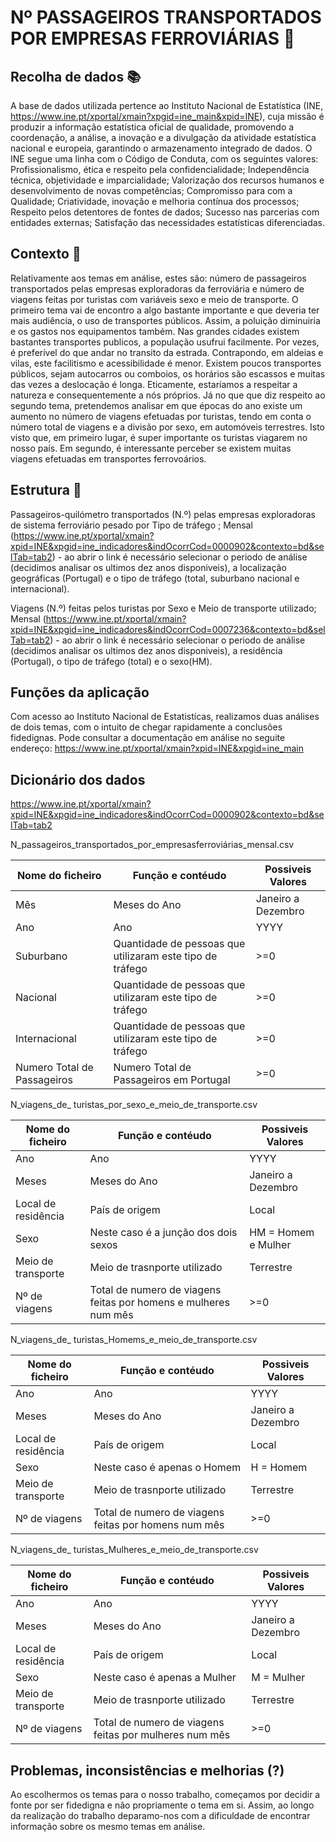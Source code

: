 # Nº PASSAGEIROS TRANSPORTADOS POR EMPRESAS FERROVIÁRIAS :steam_locomotive: 
## Recolha de dados 📚
A base de dados utilizada pertence ao Instituto Nacional de Estatística (INE, https://www.ine.pt/xportal/xmain?xpgid=ine_main&xpid=INE), cuja missão é produzir a informação estatística oficial de qualidade, promovendo a coordenação, a análise, a inovação e a divulgação da atividade estatística nacional e europeia, garantindo o armazenamento integrado de dados. O INE segue uma linha com o Código de Conduta, com os seguintes valores: Profissionalismo, ética e respeito pela confidencialidade; Independência técnica, objetividade e imparcialidade; Valorização dos recursos humanos e desenvolvimento de novas competências; Compromisso para com a Qualidade; Criatividade, inovação e melhoria contínua dos processos; Respeito pelos detentores de fontes de dados; Sucesso nas parcerias com entidades externas; Satisfação das necessidades estatísticas diferenciadas.

## Contexto 📜
Relativamente aos temas em análise, estes são: número de passageiros transportados pelas empresas exploradoras da ferroviária e número de viagens feitas por turistas com variáveis sexo e meio de transporte.
O primeiro tema vai de encontro a algo bastante importante e que deveria ter mais audiência, o uso de transportes públicos. Assim, a poluição diminuiria e os gastos nos equipamentos também. Nas grandes cidades existem bastantes transportes publicos, a população usufrui facilmente. Por vezes, é preferível do que andar no transito da estrada. Contrapondo, em aldeias e vilas, este facilitismo e acessibilidade é menor. Existem poucos transportes públicos, sejam autocarros ou comboios, os horários são escassos e muitas das vezes a deslocação é longa. Eticamente, estaríamos a respeitar a natureza e consequentemente a nós próprios.
Já no que que diz respeito ao segundo tema, pretendemos analisar em que épocas do ano existe um aumento no número de viagens efetuadas por turistas, tendo em conta o número total de viagens e a divisão por sexo, em automóveis terrestres. Isto visto que, em primeiro lugar, é super importante os turistas viagarem no nosso país. Em segundo, é interessante perceber se existem muitas viagens efetuadas em transportes ferrovoários.

## Estrutura 🔨
Passageiros-quilómetro transportados (N.º) pelas empresas exploradoras de sistema ferroviário pesado por Tipo de tráfego ; Mensal
(https://www.ine.pt/xportal/xmain?xpid=INE&xpgid=ine_indicadores&indOcorrCod=0000902&contexto=bd&selTab=tab2) - ao abrir o link é necessário selecionar o periodo de análise (decidimos analisar os ultimos dez anos disponiveis), a localização geográficas (Portugal) e o tipo de tráfego (total, suburbano nacional e internacional).

Viagens (N.º) feitas pelos turistas por Sexo e Meio de transporte utilizado; Mensal
(https://www.ine.pt/xportal/xmain?xpid=INE&xpgid=ine_indicadores&indOcorrCod=0007236&contexto=bd&selTab=tab2) - ao abrir o link é necessário selecionar o periodo de análise (decidimos analisar os ultimos dez anos disponiveis), a residência (Portugal), o tipo de tráfego (total) e o sexo(HM).

## Funções da aplicação
Com acesso ao Instituto Nacional de Estatistícas, realizamos duas análises de dois temas, com o intuito de chegar rapidamente a conclusões fidedignas. Pode consultar a documentação em análise no seguite endereço:
https://www.ine.pt/xportal/xmain?xpid=INE&xpgid=ine_main

## Dicionário dos dados

https://www.ine.pt/xportal/xmain?xpid=INE&xpgid=ine_indicadores&indOcorrCod=0000902&contexto=bd&selTab=tab2

N_passageiros_transportados_por_empresasferroviárias_mensal.csv

| Nome do ficheiro  |  Função e contéudo  |  Possiveis Valores  |
| ------------------- | ------------------- | ----------------- |
|  Mês |  Meses do Ano  | Janeiro a Dezembro |
|  Ano |  Ano | YYYY |
|  Suburbano |  Quantidade de pessoas que utilizaram este tipo de tráfego | >=0 |
|  Nacional |  Quantidade de pessoas que utilizaram este tipo de tráfego | >=0 |
|  Internacional |  Quantidade de pessoas que utilizaram este tipo de tráfego | >=0 |
|  Numero Total de Passageiros |  Numero Total de Passageiros em Portugal |  >=0  |


N_viagens_de_ turistas_por_sexo_e_meio_de_transporte.csv


| Nome do ficheiro  |  Função e contéudo  |  Possiveis Valores  |
| ------------------- | ------------------- | ----------------- |
|  Ano |  Ano  |  YYYY  |
|  Meses |  Meses do Ano  | Janeiro a Dezembro |
|  Local de residência | País de origem | Local  |
|  Sexo | Neste caso é a junção dos dois sexos  |  HM = Homem e Mulher  |
|  Meio de transporte |  Meio de trasnporte utilizado  | Terrestre  |
|  Nº de viagens |  Total de numero de viagens feitas por homens e mulheres num mês  |  >=0  | 

N_viagens_de_ turistas_Homems_e_meio_de_transporte.csv


| Nome do ficheiro  |  Função e contéudo  |  Possiveis Valores  |
| ------------------- | ------------------- | ----------------- |
|  Ano |  Ano  |  YYYY  |
|  Meses |  Meses do Ano  | Janeiro a Dezembro |
|  Local de residência | País de origem | Local  |
|  Sexo | Neste caso é apenas o Homem  |  H = Homem |
|  Meio de transporte |  Meio de trasnporte utilizado  | Terrestre  |
|  Nº de viagens |  Total de numero de viagens feitas por homens num mês  |  >=0  | 


N_viagens_de_ turistas_Mulheres_e_meio_de_transporte.csv


| Nome do ficheiro  |  Função e contéudo  |  Possiveis Valores  |
| ------------------- | ------------------- | ----------------- |
|  Ano |  Ano  |  YYYY  |
|  Meses |  Meses do Ano  | Janeiro a Dezembro |
|  Local de residência | País de origem | Local  |
|  Sexo | Neste caso é apenas a Mulher  |  M = Mulher  |
|  Meio de transporte |  Meio de trasnporte utilizado  | Terrestre  |
|  Nº de viagens |  Total de numero de viagens feitas por mulheres num mês  |  >=0  | 


## Problemas, inconsistências e melhorias (?)
Ao escolhermos os temas para o nosso trabalho, começamos por decidir a fonte por ser fidedigna e não propriamente o tema em si. Assim, ao longo da realização do trabalho deparamo-nos com a dificuldade de encontrar informação sobre os mesmo temas em análise.
